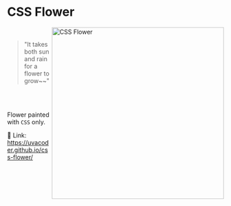 # CSS Flower
<img  align="right" src="https://user-images.githubusercontent.com/40990488/117546567-b7e52300-b033-11eb-86cb-8c6c645ad960.png" alt="CSS Flower" height="400px"/>

</br>

>
> "It takes both sun and rain for a flower to grow~~"
> 

</br>
</br>

Flower painted with `CSS` only.

:tulip: Link: https://uvacoder.github.io/css-flower/
